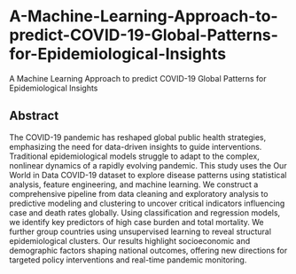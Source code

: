 # A-Machine-Learning-Approach-to-predict-COVID-19-Global-Patterns-for-Epidemiological-Insights
A Machine Learning Approach to predict COVID-19 Global Patterns for Epidemiological Insights

##  Abstract
The COVID-19 pandemic has reshaped global public health strategies, emphasizing the need for data-driven insights to guide interventions. Traditional epidemiological models struggle to adapt to the complex, nonlinear dynamics of a rapidly evolving pandemic. This study uses the Our World in Data COVID-19 dataset to explore disease patterns using statistical analysis, feature engineering, and machine learning. We construct a comprehensive pipeline from data cleaning and exploratory analysis to predictive modeling and clustering to uncover critical indicators influencing case and death rates globally. Using classification and regression models, we identify key predictors of high case burden and total mortality. We further group countries using unsupervised learning to reveal structural epidemiological clusters. Our results highlight socioeconomic and demographic factors shaping national outcomes, offering new directions for targeted policy interventions and real-time pandemic monitoring.

